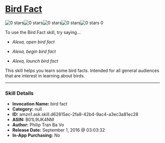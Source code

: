 # [Bird Fact](http://alexa.amazon.com/#skills/amzn1.ask.skill.d62815ec-2fa8-42b4-9ac4-a3ec3a81ec28)
![0 stars](../../images/ic_star_border_black_18dp_1x.png)![0 stars](../../images/ic_star_border_black_18dp_1x.png)![0 stars](../../images/ic_star_border_black_18dp_1x.png)![0 stars](../../images/ic_star_border_black_18dp_1x.png)![0 stars](../../images/ic_star_border_black_18dp_1x.png) 0

To use the Bird Fact skill, try saying...

* *Alexa, open bird fact*

* *Alexa, begin bird fact*

* *Alexa, launch bird fact*

This skill helps you learn some bird facts. Intended for all general audiences that are interest in learning about birds.

***

### Skill Details

* **Invocation Name:** bird fact
* **Category:** null
* **ID:** amzn1.ask.skill.d62815ec-2fa8-42b4-9ac4-a3ec3a81ec28
* **ASIN:** B01L9UK4NM
* **Author:** Philip Tran Ba Vo
* **Release Date:** September 1, 2016 @ 03:03:32
* **In-App Purchasing:** No
